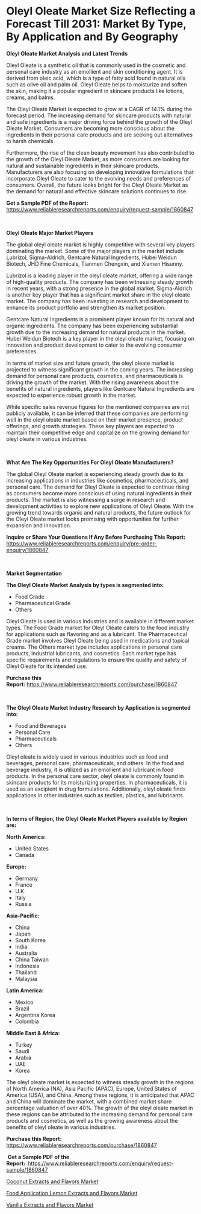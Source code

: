 <p><h1>Oleyl Oleate Market Size Reflecting a Forecast Till 2031: Market By Type, By Application and By Geography</h1></p><p><strong>Oleyl Oleate Market Analysis and Latest Trends</strong></p>
<p><p>Oleyl Oleate is a synthetic oil that is commonly used in the cosmetic and personal care industry as an emollient and skin conditioning agent. It is derived from oleic acid, which is a type of fatty acid found in natural oils such as olive oil and palm oil. Oleyl Oleate helps to moisturize and soften the skin, making it a popular ingredient in skincare products like lotions, creams, and balms.</p><p>The Oleyl Oleate Market is expected to grow at a CAGR of 14.1% during the forecast period. The increasing demand for skincare products with natural and safe ingredients is a major driving force behind the growth of the Oleyl Oleate Market. Consumers are becoming more conscious about the ingredients in their personal care products and are seeking out alternatives to harsh chemicals.</p><p>Furthermore, the rise of the clean beauty movement has also contributed to the growth of the Oleyl Oleate Market, as more consumers are looking for natural and sustainable ingredients in their skincare products. Manufacturers are also focusing on developing innovative formulations that incorporate Oleyl Oleate to cater to the evolving needs and preferences of consumers. Overall, the future looks bright for the Oleyl Oleate Market as the demand for natural and effective skincare solutions continues to rise.</p></p>
<p><strong>Get a Sample PDF of the Report:&nbsp;</strong> <a href="https://www.reliableresearchreports.com/enquiry/request-sample/1860847">https://www.reliableresearchreports.com/enquiry/request-sample/1860847</a></p>
<p>&nbsp;</p>
<p><strong>Oleyl Oleate Major Market Players</strong></p>
<p><p>The global oleyl oleate market is highly competitive with several key players dominating the market. Some of the major players in the market include Lubrizol, Sigma-Aldrich, Gentcare Natural Ingredients, Hubei Weidun Biotech, JHD Fine Chemicals, Tianmen Chengxin, and Xiamen Hisunny.</p><p>Lubrizol is a leading player in the oleyl oleate market, offering a wide range of high-quality products. The company has been witnessing steady growth in recent years, with a strong presence in the global market. Sigma-Aldrich is another key player that has a significant market share in the oleyl oleate market. The company has been investing in research and development to enhance its product portfolio and strengthen its market position.</p><p>Gentcare Natural Ingredients is a prominent player known for its natural and organic ingredients. The company has been experiencing substantial growth due to the increasing demand for natural products in the market. Hubei Weidun Biotech is a key player in the oleyl oleate market, focusing on innovation and product development to cater to the evolving consumer preferences.</p><p>In terms of market size and future growth, the oleyl oleate market is projected to witness significant growth in the coming years. The increasing demand for personal care products, cosmetics, and pharmaceuticals is driving the growth of the market. With the rising awareness about the benefits of natural ingredients, players like Gentcare Natural Ingredients are expected to experience robust growth in the market.</p><p>While specific sales revenue figures for the mentioned companies are not publicly available, it can be inferred that these companies are performing well in the oleyl oleate market based on their market presence, product offerings, and growth strategies. These key players are expected to maintain their competitive edge and capitalize on the growing demand for oleyl oleate in various industries.</p></p>
<p>&nbsp;</p>
<p><strong>What Are The Key Opportunities For Oleyl Oleate Manufacturers?</strong></p>
<p><p>The global Oleyl Oleate market is experiencing steady growth due to its increasing applications in industries like cosmetics, pharmaceuticals, and personal care. The demand for Oleyl Oleate is expected to continue rising as consumers become more conscious of using natural ingredients in their products. The market is also witnessing a surge in research and development activities to explore new applications of Oleyl Oleate. With the growing trend towards organic and natural products, the future outlook for the Oleyl Oleate market looks promising with opportunities for further expansion and innovation.</p></p>
<p><strong>Inquire or Share Your Questions If Any Before Purchasing This Report:</strong> <a href="https://www.reliableresearchreports.com/enquiry/pre-order-enquiry/1860847">https://www.reliableresearchreports.com/enquiry/pre-order-enquiry/1860847</a></p>
<p>&nbsp;</p>
<p><strong>Market Segmentation</strong></p>
<p><strong>The Oleyl Oleate Market Analysis by types is segmented into:</strong></p>
<p><ul><li>Food Grade</li><li>Pharmaceutical Grade</li><li>Others</li></ul></p>
<p><p>Oleyl Oleate is used in various industries and is available in different market types. The Food Grade market for Oleyl Oleate caters to the food industry for applications such as flavoring and as a lubricant. The Pharmaceutical Grade market involves Oleyl Oleate being used in medications and topical creams. The Others market type includes applications in personal care products, industrial lubricants, and cosmetics. Each market type has specific requirements and regulations to ensure the quality and safety of Oleyl Oleate for its intended use.</p></p>
<p><strong>Purchase this Report:&nbsp;</strong><a href="https://www.reliableresearchreports.com/purchase/1860847">https://www.reliableresearchreports.com/purchase/1860847</a></p>
<p>&nbsp;</p>
<p><strong>The Oleyl Oleate Market Industry Research by Application is segmented into:</strong></p>
<p><ul><li>Food and Beverages</li><li>Personal Care</li><li>Pharmaceuticals</li><li>Others</li></ul></p>
<p><p>Oleyl oleate is widely used in various industries such as food and beverages, personal care, pharmaceuticals, and others. In the food and beverage industry, it is utilized as an emollient and lubricant in food products. In the personal care sector, oleyl oleate is commonly found in skincare products for its moisturizing properties. In pharmaceuticals, it is used as an excipient in drug formulations. Additionally, oleyl oleate finds applications in other industries such as textiles, plastics, and lubricants.</p></p>
<p>&nbsp;</p>
<p><strong>In terms of Region, the Oleyl Oleate Market Players available by Region are:</strong></p>
<p>
    <p> <strong> North America: </strong>
        <ul>
            <li>United States</li>
            <li>Canada</li>
        </ul>
        </p> 
    <p> <strong> Europe: </strong>
        <ul>
            <li>Germany</li>
            <li>France</li>
            <li>U.K.</li>
            <li>Italy</li>
            <li>Russia</li>
        </ul>
        </p> 
    <p> <strong> Asia-Pacific: </strong>
        <ul>
            <li>China</li>
            <li>Japan</li>
            <li>South Korea</li>
            <li>India</li>
            <li>Australia</li>
            <li>China Taiwan</li>
            <li>Indonesia</li>
            <li>Thailand</li>
            <li>Malaysia</li>
        </ul>
        </p> 
    <p> <strong> Latin America: </strong>
        <ul>
            <li>Mexico</li>
            <li>Brazil</li>
            <li>Argentina Korea</li>
            <li>Colombia</li>
        </ul>
        </p> 
    <p> <strong> Middle East & Africa: </strong>
        <ul>
            <li>Turkey</li>
            <li>Saudi</li>
            <li>Arabia</li>
            <li>UAE</li>
            <li>Korea</li>
        </ul>
    </p>
    </p>
<p><p>The oleyl oleate market is expected to witness steady growth in the regions of North America (NA), Asia Pacific (APAC), Europe, United States of America (USA), and China. Among these regions, it is anticipated that APAC and China will dominate the market, with a combined market share percentage valuation of over 40%. The growth of the oleyl oleate market in these regions can be attributed to the increasing demand for personal care products and cosmetics, as well as the growing awareness about the benefits of oleyl oleate in various industries.</p></p>
<p><strong>Purchase this Report: </strong><a href="https://www.reliableresearchreports.com/purchase/1860847">https://www.reliableresearchreports.com/purchase/1860847</a></p>
<p>&nbsp;<strong>Get a Sample PDF of the Report:&nbsp;&nbsp;</strong><a href="https://www.reliableresearchreports.com/enquiry/request-sample/1860847">https://www.reliableresearchreports.com/enquiry/request-sample/1860847</a></p>
<p><strong></strong></p>
<p><p><a href="https://view.publitas.com/reportprime-1/coconut-extracts-and-flavors-market-size-evaluating-its-market-trends-growth-and-projections-2023-2030/">Coconut Extracts and Flavors Market</a></p><p><a href="https://view.publitas.com/reportprime-1/food-application-lemon-extracts-and-flavors-market-size-and-examines-its-market-scope-with-a-primary-focus-on-growth-opportunities-and-forecasted-trends-spanning-from-2023-to-2030/">Food Application Lemon Extracts and Flavors Market</a></p><p><a href="https://view.publitas.com/reportprime-1/vanilla-extracts-and-flavors-market-a-comprehensive-report-of-its-market-share-growth-trends-2023-2030/">Vanilla Extracts and Flavors Market</a></p></p>